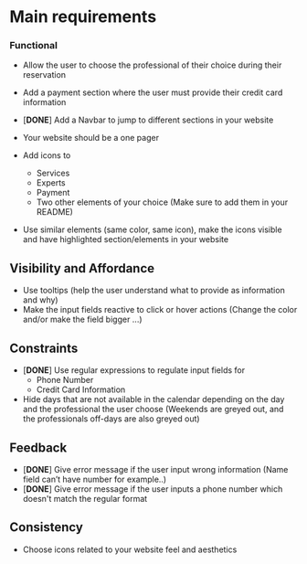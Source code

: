 # Main requirements 
### Functional
* Allow the user to choose the professional of their choice during their reservation
* Add a payment section where the user must provide their credit card
information
* [**DONE**] Add a Navbar to jump to different sections in your website 
* Your website should be a one pager
* Add icons to
    + Services
    + Experts
    + Payment
    + Two other elements of your choice (Make sure to add them in your README)

* Use similar elements (same color, same icon), make the icons visible and have highlighted section/elements in your website

## Visibility and Affordance
* Use tooltips (help the user understand what to provide as information
and why)
* Make the input fields reactive to click or hover actions (Change the color and/or make the field bigger ...)

## Constraints
* [**DONE**] Use regular expressions to regulate input fields for
    + Phone Number
    + Credit Card Information
* Hide days that are not available in the calendar depending on the day
and the professional the user choose (Weekends are greyed out, and the
professionals off-days are also greyed out)

## Feedback
* [**DONE**] Give error message if the user input wrong information (Name field can’t have number for example..)
* [**DONE**] Give error message if the user inputs a phone number which doesn't match the regular format

## Consistency
* Choose icons related to your website feel and aesthetics